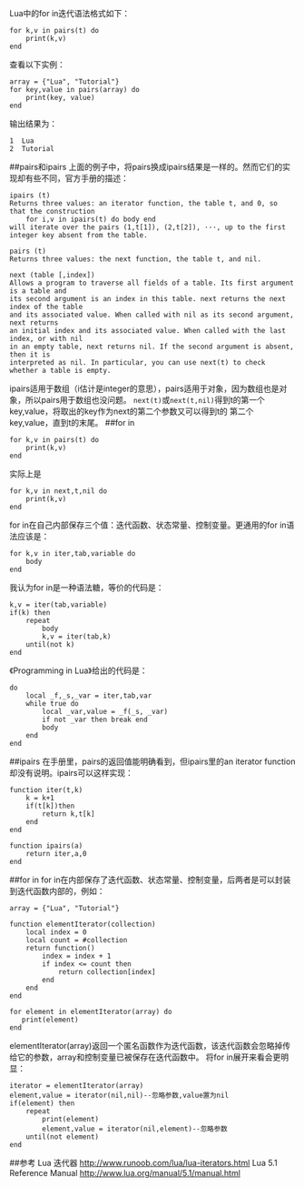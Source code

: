 Lua中的for in迭代语法格式如下：

	for k,v in pairs(t) do
		print(k,v)
	end
查看以下实例：
```
array = {"Lua", "Tutorial"}
for key,value in pairs(array) do
	print(key, value)
end
```
输出结果为：

	1  Lua
	2  Tutorial

##pairs和ipairs
上面的例子中，将pairs换成ipairs结果是一样的。然而它们的实现却有些不同，官方手册的描述：
```
ipairs (t)
Returns three values: an iterator function, the table t, and 0, so that the construction
	for i,v in ipairs(t) do body end
will iterate over the pairs (1,t[1]), (2,t[2]), ···, up to the first integer key absent from the table.

pairs (t)
Returns three values: the next function, the table t, and nil.

next (table [,index])
Allows a program to traverse all fields of a table. Its first argument is a table and 
its second argument is an index in this table. next returns the next index of the table
and its associated value. When called with nil as its second argument, next returns
an initial index and its associated value. When called with the last index, or with nil
in an empty table, next returns nil. If the second argument is absent, then it is
interpreted as nil. In particular, you can use next(t) to check whether a table is empty.
```
ipairs适用于数组（i估计是integer的意思），pairs适用于对象，因为数组也是对象，所以pairs用于数组也没问题。
`next(t)`或`next(t,nil)`得到t的第一个key,value，将取出的key作为next的第二个参数又可以得到t的
第二个key,value，直到t的末尾。
##for in

	for k,v in pairs(t) do
		print(k,v)
	end
实际上是

	for k,v in next,t,nil do
		print(k,v)
	end
for in在自己内部保存三个值：迭代函数、状态常量、控制变量。更通用的for in语法应该是：

	for k,v in iter,tab,variable do
		body
	end
我认为for in是一种语法糖，等价的代码是：

	k,v = iter(tab,variable)
	if(k) then
	    repeat
	        body
	        k,v = iter(tab,k)
	    until(not k)
	end
《Programming in Lua》给出的代码是：

	do
		local _f,_s,_var = iter,tab,var
		while true do
			local _var,value = _f(_s, _var)
			if not _var then break end
			body
		end
	end
##ipairs
在手册里，pairs的返回值能明确看到，但ipairs里的an iterator function却没有说明。ipairs可以这样实现：

	function iter(t,k)
	    k = k+1
	    if(t[k])then
	        return k,t[k]
	    end
	end

	function ipairs(a)
		return iter,a,0
	end
##for in
for in在内部保存了迭代函数、状态常量、控制变量，后两者是可以封装到迭代函数内部的，例如：
```
array = {"Lua", "Tutorial"}

function elementIterator(collection)
    local index = 0
    local count = #collection
    return function()
        index = index + 1
        if index <= count then
            return collection[index]
        end
    end
end

for element in elementIterator(array) do
   print(element)
end
```
elementIterator(array)返回一个匿名函数作为迭代函数，该迭代函数会忽略掉传给它的参数，array和控制变量已被保存在迭代函数中。
将for in展开来看会更明显：
```
iterator = elementIterator(array)
element,value = iterator(nil,nil)--忽略参数,value置为nil
if(element) then
    repeat
        print(element)
        element,value = iterator(nil,element)--忽略参数
    until(not element)
end
```
##参考
Lua 迭代器
http://www.runoob.com/lua/lua-iterators.html
Lua 5.1 Reference Manual
http://www.lua.org/manual/5.1/manual.html